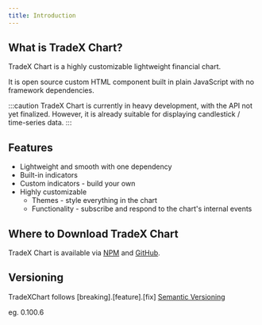 ```yaml
---
title: Introduction
---
```


## What is TradeX Chart?

TradeX Chart is a highly customizable lightweight financial chart.

It is open source custom HTML component built in plain JavaScript with no framework dependencies.

:::caution
TradeX Chart is currently in heavy development, with the API not yet finalized. However, it is already suitable for displaying candlestick / time-series data.
:::

## Features

* Lightweight and smooth with one dependency
* Built-in indicators
* Custom indicators - build your own
* Highly customizable
  * Themes - style everything in the chart
  * Functionality - subscribe and respond to the chart's internal events

## Where to Download TradeX Chart

TradeX Chart is available via [NPM](https://www.npmjs.com/package/tradex-chart) and [GitHub](https://github.com/tradex-app/TradeX-chart).

## Versioning

TradeXChart follows [breaking].[feature].[fix] [Semantic Versioning](https://semver.org/)

eg. 0.100.6